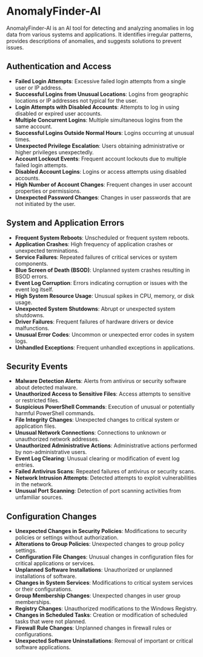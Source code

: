 # AnomalyFinder-AI
AnomalyFinder-AI is an AI tool for detecting and analyzing anomalies in log data from various systems and applications. It identifies irregular patterns, provides descriptions of anomalies, and suggests solutions to prevent issues. 

## Authentication and Access

- **Failed Login Attempts**: Excessive failed login attempts from a single user or IP address.
- **Successful Logins from Unusual Locations**: Logins from geographic locations or IP addresses not typical for the user.
- **Login Attempts with Disabled Accounts**: Attempts to log in using disabled or expired user accounts.
- **Multiple Concurrent Logins**: Multiple simultaneous logins from the same account.
- **Successful Logins Outside Normal Hours**: Logins occurring at unusual times.
- **Unexpected Privilege Escalation**: Users obtaining administrative or higher privileges unexpectedly.
- **Account Lockout Events**: Frequent account lockouts due to multiple failed login attempts.
- **Disabled Account Logins**: Logins or access attempts using disabled accounts.
- **High Number of Account Changes**: Frequent changes in user account properties or permissions.
- **Unexpected Password Changes**: Changes in user passwords that are not initiated by the user.


## System and Application Errors

- **Frequent System Reboots**: Unscheduled or frequent system reboots.
- **Application Crashes**: High frequency of application crashes or unexpected terminations.
- **Service Failures**: Repeated failures of critical services or system components.
- **Blue Screen of Death (BSOD)**: Unplanned system crashes resulting in BSOD errors.
- **Event Log Corruption**: Errors indicating corruption or issues with the event log itself.
- **High System Resource Usage**: Unusual spikes in CPU, memory, or disk usage.
- **Unexpected System Shutdowns**: Abrupt or unexpected system shutdowns.
- **Driver Failures**: Frequent failures of hardware drivers or device malfunctions.
- **Unusual Error Codes**: Uncommon or unexpected error codes in system logs.
- **Unhandled Exceptions**: Frequent unhandled exceptions in applications.


## Security Events

- **Malware Detection Alerts**: Alerts from antivirus or security software about detected malware.
- **Unauthorized Access to Sensitive Files**: Access attempts to sensitive or restricted files.
- **Suspicious PowerShell Commands**: Execution of unusual or potentially harmful PowerShell commands.
- **File Integrity Changes**: Unexpected changes to critical system or application files.
- **Unusual Network Connections**: Connections to unknown or unauthorized network addresses.
- **Unauthorized Administrative Actions**: Administrative actions performed by non-administrative users.
- **Event Log Clearing**: Unusual clearing or modification of event log entries.
- **Failed Antivirus Scans**: Repeated failures of antivirus or security scans.
- **Network Intrusion Attempts**: Detected attempts to exploit vulnerabilities in the network.
- **Unusual Port Scanning**: Detection of port scanning activities from unfamiliar sources.


## Configuration Changes

- **Unexpected Changes in Security Policies**: Modifications to security policies or settings without authorization.
- **Alterations to Group Policies**: Unexpected changes to group policy settings.
- **Configuration File Changes**: Unusual changes in configuration files for critical applications or services.
- **Unplanned Software Installations**: Unauthorized or unplanned installations of software.
- **Changes in System Services**: Modifications to critical system services or their configurations.
- **Group Membership Changes**: Unexpected changes in user group memberships.
- **Registry Changes**: Unauthorized modifications to the Windows Registry.
- **Changes in Scheduled Tasks**: Creation or modification of scheduled tasks that were not planned.
- **Firewall Rule Changes**: Unplanned changes in firewall rules or configurations.
- **Unexpected Software Uninstallations**: Removal of important or critical software applications.


